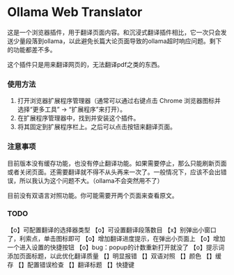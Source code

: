 # Ollama Web Translator

这是一个浏览器插件，用于翻译页面内容。和沉浸式翻译插件相比，它一次只会发送少量段落到ollama，以此避免长篇大论页面导致的ollama超时响应问题。剩下的功能都差不多。

这个插件只是用来翻译网页的，无法翻译pdf之类的东西。

### 使用方法

1. 打开浏览器扩展程序管理器（通常可以通过右键点击 Chrome 浏览器图标并选择“更多工具” -> “扩展程序”来打开）。
2. 在扩展程序管理器中，找到并安装这个插件。
3. 将其固定到扩展程序栏上。之后可以点击按钮来翻译页面。

### 注意事项

目前版本没有缓存功能，也没有停止翻译功能。如果需要停止，那么只能刷新页面或者关闭页面。还需要翻译就不得不从头再来一次了。一般情况下，应该不会出错误，所以我认为这个问题不大。（ollama不会突然用不了）

目前没有双语言对照功能。你可能需要开两个页面来查看原文。


### TODO

【o】可配置翻译的选择器类型
【o】可设置翻译段落数目
【x】别弹出小窗口了，利索点，单击图标即可
【o】增加翻译进度提示，在弹出小页面上
【o】增加一个进入设置的快捷按钮
【o】bug：popup的计数重新打开就没了
【o】提示词添加页面标题，以此优化翻译质量
【】明显报错
【】双语对照
【】颜色
【】缓存
【】配置错误检查
【】翻译标题
【】快捷键


